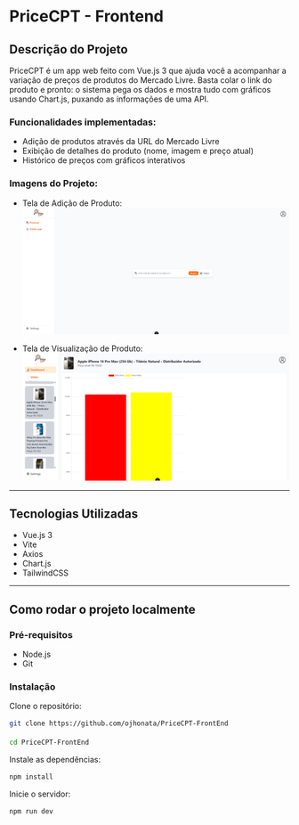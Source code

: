 # PriceCPT - Frontend

## Descrição do Projeto

PriceCPT é um app web feito com Vue.js 3 que ajuda você a acompanhar a variação de preços de produtos do Mercado Livre.
Basta colar o link do produto e pronto: o sistema pega os dados e mostra tudo com gráficos usando Chart.js, puxando as informações de uma API.

### Funcionalidades implementadas:

- Adição de produtos através da URL do Mercado Livre
- Exibição de detalhes do produto (nome, imagem e preço atual)
- Histórico de preços com gráficos interativos

### Imagens do Projeto:

- Tela de Adição de Produto:  
![Adicionar Produto](./src/assets/screenshot/adicionar-produto.png)

- Tela de Visualização de Produto:  
![Visualizar Produto](./src/assets/screenshot/visualizar-produto.png)


---

## Tecnologias Utilizadas

- Vue.js 3
- Vite
- Axios
- Chart.js
- TailwindCSS

---

## Como rodar o projeto localmente

### Pré-requisitos

- Node.js
- Git

### Instalação

Clone o repositório:

```bash
git clone https://github.com/ojhonata/PriceCPT-FrontEnd

cd PriceCPT-FrontEnd
```
Instale as dependências:
```sh
npm install
```
Inicie o servidor:
```sh
npm run dev
```